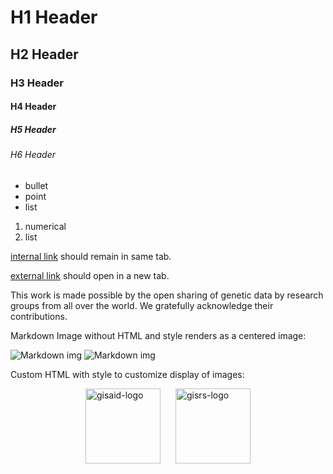 # H1 Header
## H2 Header
### H3 Header
#### H4 Header
##### H5 Header
###### H6 Header

* bullet
* point
* list

1. numerical
1. list

[internal link](http://localhost:4000/v2/custom-footer?l=radial) should remain in same tab.

[external link](https://github.com) should open in a new tab.

<script>alert("Do bad things")</script>

This work is made possible by the open sharing of genetic data by research groups from all over the world.
We gratefully acknowledge their contributions.

Markdown Image without HTML and style renders as a centered image:

![Markdown img](https://nextstrain.org/static/nextstrain-logo-small.ea8c3e13.png)
![Markdown img](https://nextstrain.org/static/nextstrain-logo-small.ea8c3e13.png)

Custom HTML with style to customize display of images:

<div style="display: flex; justify-content: space-between;">
    <div style="flex: 5;"></div>
    <a key={5} href="https://gisaid.org" target="_blank" rel="noreferrer noopener" style="display: flex; flex-direction: column; justify-content: center;">
        <img alt="gisaid-logo" width="120" src="https://www.gisaid.org/fileadmin/gisaid/img/schild.png"/>
    </a>
    <div style="flex: 1;"></div>
    <a key={6} href="http://www.who.int/influenza/gisrs_laboratory/en/" target="_blank" rel="noreferrer noopener">
        <img alt="gisrs-logo" width="120" src="https://www.who.int/influenza/gip-anniversary/GISRS_insignia_web_resize_.jpg"/>
    </a>
    <div style="flex: 5;"></div>
</div>
